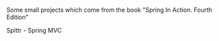 Some small projects which come from the book "Spring In Action. Fourth Edition"

Spittr - Spring MVC
